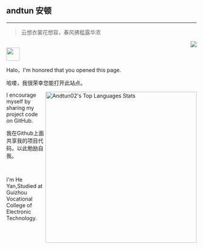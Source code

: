 ## andtun 安顿
- - -

>云想衣裳花想容，春风拂槛露华浓

<a href="#">
  <img align="right" src="https://github-readme-stats.vercel.app/api?username=Andtun02&show_icons=true&hide_border=false&icon_color=ffb90f&title_color=586069&count_private=true&include_all_commits=true">
</a>

<br>

<img src="https://raw.githubusercontent.com/iampavangandhi/iampavangandhi/master/gifs/Hi.gif" width="35px">

Halo，I'm honored that you opened this page.

哈喽，我很荣幸您能打开此站点。


<a href="#">
  <img align="right" alt="Andtun02's Top Languages Stats" src="https://github-readme-stats.vercel.app/api/top-langs/?username=Andtun02&hide=smalltalk&theme=buefy&layout=compact&hide_border=true" width="400"/>
</a>

I encourage myself by sharing my project code on GitHub.

我在Github上面共享我的项目代码，以此勉励自我。

<br>

I'm He Yan,Studied at Guizhou Vocational College of Electronic Technology. 

<br>

